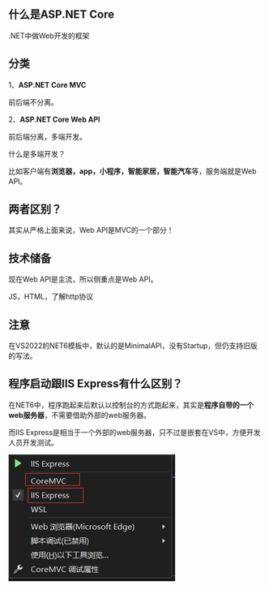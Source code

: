 ## 什么是ASP.NET Core

.NET中做Web开发的框架

## 分类

1、**ASP.NET Core MVC**

前后端不分离。

2、**ASP.NET Core Web API**

前后端分离，多端开发。

什么是多端开发？

比如客户端有**浏览器，app，小程序，智能家居，智能汽车**等，服务端就是Web API。

## 两者区别？

其实从严格上面来说，Web API是MVC的一个部分！

## 技术储备

现在Web API是主流，所以侧重点是Web API。

JS，HTML，了解http协议

## 注意

在VS2022的NET6模板中，默认的是MinimalAPI，没有Startup，但仍支持旧版的写法。

## 程序启动跟IIS Express有什么区别？

在NET6中，程序跑起来后默认以控制台的方式跑起来，其实是**程序自带的一个web服务器**，不需要借助外部的web服务器。

而IIS Express是相当于一个外部的web服务器，只不过是嵌套在VS中，方便开发人员开发测试。

![](..\99.截图\11.png)

